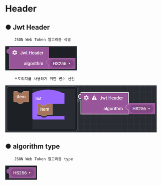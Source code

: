 # Header

## ● Jwt Header

        JSON Web Token 알고리즘 식별

![](../../../img/assets/image%20%28291%29.png)

        스토리지를 사용하기 위한 변수 선언

![](../../../img/assets/image%20%28315%29.png)

## ● algorithm type

        JSON Web Token 알고리즘 type

![type : HS256, HS384, HS512, RS256, RS384, RS512](../../../img/assets/image%20%28278%29.png)

